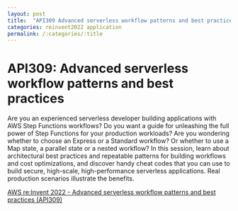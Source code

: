 ```yaml
---
layout: post
title:  "API309 Advanced serverless workflow patterns and best practices"
categories: reinvent2022 application
permalink: /:categories/:title
---
```


# API309: Advanced serverless workflow patterns and best practices

Are you an experienced serverless developer building applications with AWS Step Functions workflows? Do you want a guide for unleashing the full power of Step Functions for your production workloads? Are you wondering whether to choose an Express or a Standard workflow? Or whether to use a Map state, a parallel state or a nested workflow? In this session, learn about architectural best practices and repeatable patterns for building workflows and cost optimizations, and discover handy cheat codes that you can use to build secure, high-scale, high-performance serverless applications. Real production scenarios illustrate the benefits.

[AWS re:Invent 2022 - Advanced serverless workflow patterns and best practices (API309)](https://www.youtube.com/watch?v=o6-7BAUWaqg)
